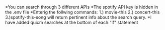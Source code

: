 *You can search through 3 different APIs
*The spotify API key is hidden in the .env file
*Enterig the follwing commands:
1.) movie-this
2.) concert-this
3.)spotify-this-song
will return pertinent info about the search query.
*I have added quicm searches at the bottom of each "if" statement
